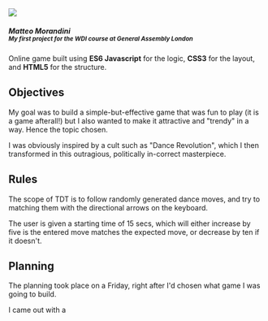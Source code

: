  <img src="https://raw.githubusercontent.com/mmorandini/wdi-project-1/master/images/other/DTD-background.png">
 
<h5>Matteo Morandini<br>
<small>My first project for the WDI course at General Assembly London</small></h5>

Online game built using <strong>ES6 Javascript</strong> for the logic, <strong>CSS3</strong> for the layout, and <strong>HTML5</strong> for the structure.


<h2>Objectives</h2>

My goal was to build a simple-but-effective game that was fun to play (it is a game afterall!) but I also wanted to make it attractive and "trendy" in a way. Hence the topic chosen. 

I was obviously inspired by a cult such as "Dance Revolution", which I then transformed in this outragious, politically in-correct masterpiece.


<h2>Rules</h2>

The scope of TDT is to follow randomly generated dance moves, and try to matching them with the directional arrows on the keyboard.

The user is given a starting time of 15 secs, which will either increase by five is the entered move matches the expected move, or decrease by ten if it doesn't.

<h2>Planning</h2>

The planning took place on a Friday, right after I'd chosen what game I was going to build.

I came out with a 




